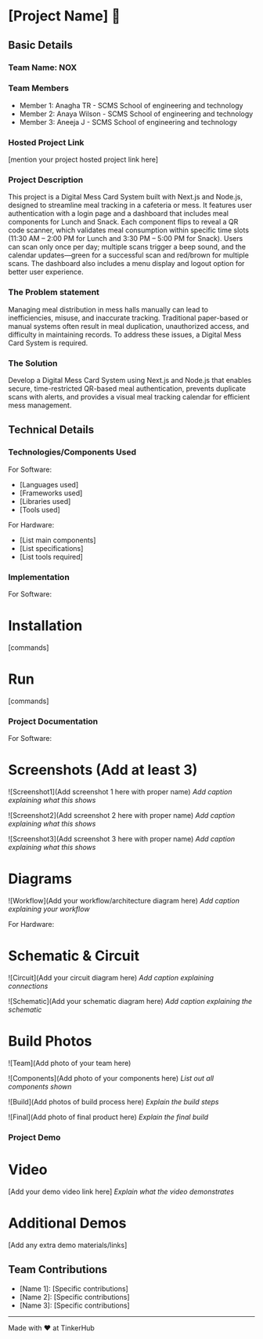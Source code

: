 # [Project Name] 🎯


## Basic Details
### Team Name: NOX


### Team Members
- Member 1: Anagha TR - SCMS School of engineering and technology
- Member 2: Anaya Wilson - SCMS School of engineering and technology
- Member 3: Aneeja J - SCMS School of engineering and technology

### Hosted Project Link
[mention your project hosted project link here]

### Project Description
This project is a Digital Mess Card System built with Next.js and Node.js, designed to streamline meal tracking in a cafeteria or mess. It features user authentication with a login page and a dashboard that includes meal components for Lunch and Snack. Each component flips to reveal a QR code scanner, which validates meal consumption within specific time slots (11:30 AM – 2:00 PM for Lunch and 3:30 PM – 5:00 PM for Snack). Users can scan only once per day; multiple scans trigger a beep sound, and the calendar updates—green for a successful scan and red/brown for multiple scans. The dashboard also includes a menu display and logout option for better user experience.

### The Problem statement
Managing meal distribution in mess halls manually can lead to inefficiencies, misuse, and inaccurate tracking. Traditional paper-based or manual systems often result in meal duplication, unauthorized access, and difficulty in maintaining records. To address these issues, a Digital Mess Card System is required.

### The Solution
Develop a Digital Mess Card System using Next.js and Node.js that enables secure, time-restricted QR-based meal authentication, prevents duplicate scans with alerts, and provides a visual meal tracking calendar for efficient mess management.

## Technical Details
### Technologies/Components Used
For Software:
- [Languages used]
- [Frameworks used]
- [Libraries used]
- [Tools used]

For Hardware:
- [List main components]
- [List specifications]
- [List tools required]

### Implementation
For Software:
# Installation
[commands]

# Run
[commands]

### Project Documentation
For Software:

# Screenshots (Add at least 3)
![Screenshot1](Add screenshot 1 here with proper name)
*Add caption explaining what this shows*

![Screenshot2](Add screenshot 2 here with proper name)
*Add caption explaining what this shows*

![Screenshot3](Add screenshot 3 here with proper name)
*Add caption explaining what this shows*

# Diagrams
![Workflow](Add your workflow/architecture diagram here)
*Add caption explaining your workflow*

For Hardware:

# Schematic & Circuit
![Circuit](Add your circuit diagram here)
*Add caption explaining connections*

![Schematic](Add your schematic diagram here)
*Add caption explaining the schematic*

# Build Photos
![Team](Add photo of your team here)


![Components](Add photo of your components here)
*List out all components shown*

![Build](Add photos of build process here)
*Explain the build steps*

![Final](Add photo of final product here)
*Explain the final build*

### Project Demo
# Video
[Add your demo video link here]
*Explain what the video demonstrates*

# Additional Demos
[Add any extra demo materials/links]

## Team Contributions
- [Name 1]: [Specific contributions]
- [Name 2]: [Specific contributions]
- [Name 3]: [Specific contributions]

---
Made with ❤️ at TinkerHub
